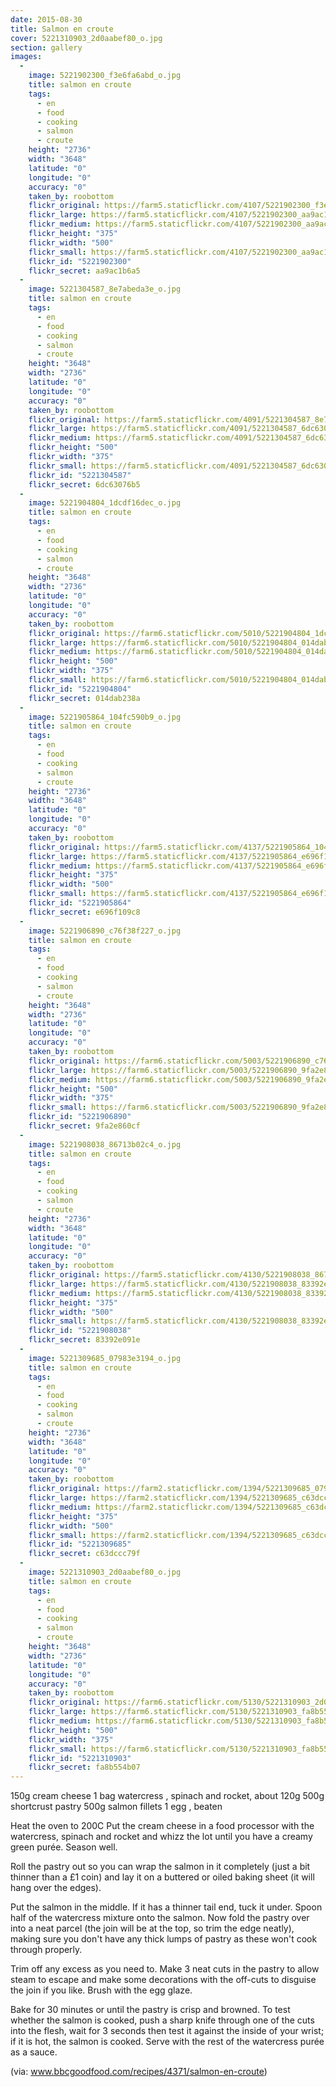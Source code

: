 ```yaml
---
date: 2015-08-30
title: Salmon en croute
cover: 5221310903_2d0aabef80_o.jpg
section: gallery
images:
  - 
    image: 5221902300_f3e6fa6abd_o.jpg
    title: salmon en croute
    tags:
      - en
      - food
      - cooking
      - salmon
      - croute
    height: "2736"
    width: "3648"
    latitude: "0"
    longitude: "0"
    accuracy: "0"
    taken_by: roobottom
    flickr_original: https://farm5.staticflickr.com/4107/5221902300_f3e6fa6abd_o.jpg
    flickr_large: https://farm5.staticflickr.com/4107/5221902300_aa9ac1b6a5_b.jpg
    flickr_medium: https://farm5.staticflickr.com/4107/5221902300_aa9ac1b6a5.jpg
    flickr_height: "375"
    flickr_width: "500"
    flickr_small: https://farm5.staticflickr.com/4107/5221902300_aa9ac1b6a5_m.jpg
    flickr_id: "5221902300"
    flickr_secret: aa9ac1b6a5
  - 
    image: 5221304587_8e7abeda3e_o.jpg
    title: salmon en croute
    tags:
      - en
      - food
      - cooking
      - salmon
      - croute
    height: "3648"
    width: "2736"
    latitude: "0"
    longitude: "0"
    accuracy: "0"
    taken_by: roobottom
    flickr_original: https://farm5.staticflickr.com/4091/5221304587_8e7abeda3e_o.jpg
    flickr_large: https://farm5.staticflickr.com/4091/5221304587_6dc63076b5_b.jpg
    flickr_medium: https://farm5.staticflickr.com/4091/5221304587_6dc63076b5.jpg
    flickr_height: "500"
    flickr_width: "375"
    flickr_small: https://farm5.staticflickr.com/4091/5221304587_6dc63076b5_m.jpg
    flickr_id: "5221304587"
    flickr_secret: 6dc63076b5
  - 
    image: 5221904804_1dcdf16dec_o.jpg
    title: salmon en croute
    tags:
      - en
      - food
      - cooking
      - salmon
      - croute
    height: "3648"
    width: "2736"
    latitude: "0"
    longitude: "0"
    accuracy: "0"
    taken_by: roobottom
    flickr_original: https://farm6.staticflickr.com/5010/5221904804_1dcdf16dec_o.jpg
    flickr_large: https://farm6.staticflickr.com/5010/5221904804_014dab238a_b.jpg
    flickr_medium: https://farm6.staticflickr.com/5010/5221904804_014dab238a.jpg
    flickr_height: "500"
    flickr_width: "375"
    flickr_small: https://farm6.staticflickr.com/5010/5221904804_014dab238a_m.jpg
    flickr_id: "5221904804"
    flickr_secret: 014dab238a
  - 
    image: 5221905864_104fc590b9_o.jpg
    title: salmon en croute
    tags:
      - en
      - food
      - cooking
      - salmon
      - croute
    height: "2736"
    width: "3648"
    latitude: "0"
    longitude: "0"
    accuracy: "0"
    taken_by: roobottom
    flickr_original: https://farm5.staticflickr.com/4137/5221905864_104fc590b9_o.jpg
    flickr_large: https://farm5.staticflickr.com/4137/5221905864_e696f109c8_b.jpg
    flickr_medium: https://farm5.staticflickr.com/4137/5221905864_e696f109c8.jpg
    flickr_height: "375"
    flickr_width: "500"
    flickr_small: https://farm5.staticflickr.com/4137/5221905864_e696f109c8_m.jpg
    flickr_id: "5221905864"
    flickr_secret: e696f109c8
  - 
    image: 5221906890_c76f38f227_o.jpg
    title: salmon en croute
    tags:
      - en
      - food
      - cooking
      - salmon
      - croute
    height: "3648"
    width: "2736"
    latitude: "0"
    longitude: "0"
    accuracy: "0"
    taken_by: roobottom
    flickr_original: https://farm6.staticflickr.com/5003/5221906890_c76f38f227_o.jpg
    flickr_large: https://farm6.staticflickr.com/5003/5221906890_9fa2e860cf_b.jpg
    flickr_medium: https://farm6.staticflickr.com/5003/5221906890_9fa2e860cf.jpg
    flickr_height: "500"
    flickr_width: "375"
    flickr_small: https://farm6.staticflickr.com/5003/5221906890_9fa2e860cf_m.jpg
    flickr_id: "5221906890"
    flickr_secret: 9fa2e860cf
  - 
    image: 5221908038_86713b02c4_o.jpg
    title: salmon en croute
    tags:
      - en
      - food
      - cooking
      - salmon
      - croute
    height: "2736"
    width: "3648"
    latitude: "0"
    longitude: "0"
    accuracy: "0"
    taken_by: roobottom
    flickr_original: https://farm5.staticflickr.com/4130/5221908038_86713b02c4_o.jpg
    flickr_large: https://farm5.staticflickr.com/4130/5221908038_83392e091e_b.jpg
    flickr_medium: https://farm5.staticflickr.com/4130/5221908038_83392e091e.jpg
    flickr_height: "375"
    flickr_width: "500"
    flickr_small: https://farm5.staticflickr.com/4130/5221908038_83392e091e_m.jpg
    flickr_id: "5221908038"
    flickr_secret: 83392e091e
  - 
    image: 5221309685_07983e3194_o.jpg
    title: salmon en croute
    tags:
      - en
      - food
      - cooking
      - salmon
      - croute
    height: "2736"
    width: "3648"
    latitude: "0"
    longitude: "0"
    accuracy: "0"
    taken_by: roobottom
    flickr_original: https://farm2.staticflickr.com/1394/5221309685_07983e3194_o.jpg
    flickr_large: https://farm2.staticflickr.com/1394/5221309685_c63dccc79f_b.jpg
    flickr_medium: https://farm2.staticflickr.com/1394/5221309685_c63dccc79f.jpg
    flickr_height: "375"
    flickr_width: "500"
    flickr_small: https://farm2.staticflickr.com/1394/5221309685_c63dccc79f_m.jpg
    flickr_id: "5221309685"
    flickr_secret: c63dccc79f
  - 
    image: 5221310903_2d0aabef80_o.jpg
    title: salmon en croute
    tags:
      - en
      - food
      - cooking
      - salmon
      - croute
    height: "3648"
    width: "2736"
    latitude: "0"
    longitude: "0"
    accuracy: "0"
    taken_by: roobottom
    flickr_original: https://farm6.staticflickr.com/5130/5221310903_2d0aabef80_o.jpg
    flickr_large: https://farm6.staticflickr.com/5130/5221310903_fa8b554b07_b.jpg
    flickr_medium: https://farm6.staticflickr.com/5130/5221310903_fa8b554b07.jpg
    flickr_height: "500"
    flickr_width: "375"
    flickr_small: https://farm6.staticflickr.com/5130/5221310903_fa8b554b07_m.jpg
    flickr_id: "5221310903"
    flickr_secret: fa8b554b07
---
```

150g cream cheese
1 bag watercress , spinach and rocket, about 120g
500g shortcrust pastry
500g salmon fillets
1 egg , beaten

Heat the oven to 200C Put the  cream cheese in a food processor with the watercress, spinach and rocket and whizz the lot until you have a creamy green purée. Season well.

Roll the pastry out so you can wrap the salmon in it completely (just a bit thinner than a £1 coin) and lay it on a buttered or oiled baking sheet (it will hang over the edges). 

Put the salmon in the middle. If it has a thinner tail end, tuck it under. Spoon half of the watercress mixture onto the salmon. Now fold the pastry over into a neat parcel (the join will be at the top, so trim the edge neatly), making sure you don't have any thick lumps of pastry as these won't cook through properly. 

Trim off any excess as you need to. Make 3 neat cuts in the pastry to allow steam to escape and make some decorations with the off-cuts to disguise the join if you like. Brush with the egg glaze.

Bake for 30 minutes or until the pastry is crisp and browned. To test whether the salmon is cooked, push a sharp knife through one of the cuts into the flesh, wait for 3 seconds then test it against the inside of your wrist; if it is hot, the salmon is cooked. Serve with the rest of the watercress purée as a sauce.

(via: <a href="http://www.bbcgoodfood.com/recipes/4371/salmon-en-croute)" rel="nofollow">www.bbcgoodfood.com/recipes/4371/salmon-en-croute)</a>